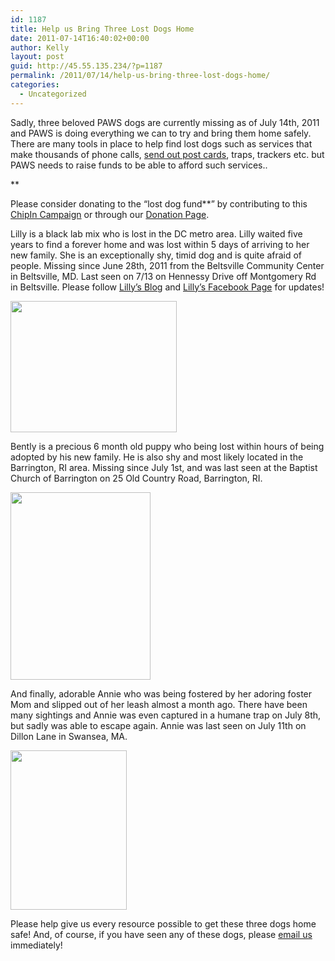 ```yaml
---
id: 1187
title: Help us Bring Three Lost Dogs Home
date: 2011-07-14T16:40:02+00:00
author: Kelly
layout: post
guid: http://45.55.135.234/?p=1187
permalink: /2011/07/14/help-us-bring-three-lost-dogs-home/
categories:
  - Uncategorized
---
```

Sadly, three beloved PAWS dogs are currently missing as of July 14th, 2011 and PAWS is doing everything we can to try and bring them home safely. There are many tools in place to help find lost dogs such as services that make thousands of phone calls, [send out post cards](http://www.petharbor.com/LPP_FAQ.htm), traps, trackers etc. but PAWS needs to raise funds to be able to afford such services..
  
**
  
Please consider donating to the &#8220;lost dog fund**&#8221; by contributing to this [ChipIn Campaign](http://pawnewengland.chipin.com/lost-paws-dogs-fund) or through our [Donation Page](../donate/).

Lilly is a black lab mix who is lost in the DC metro area. Lilly waited five years to find a forever home and was lost within 5 days of arriving to her new family. She is an exceptionally shy, timid dog and is quite afraid of people. Missing since June 28th, 2011 from the Beltsville Community Center in Beltsville, MD. Last seen on 7/13 on Hennessy Drive off Montgomery Rd in Beltsville. Please follow [Lilly&#8217;s Blog](http://helpfindlilly.blogspot.com/) and [Lilly&#8217;s Facebook Page](https://www.facebook.com/pages/Help-us-find-Lilly/102944706468712?ref=ts) for updates!
  
[<img class="size-medium wp-image-1188 alignnone" title="DSC_6855_edited-1" src="https://pawsnewengland.com/wp-content/uploads/2011/07/DSC_6855_edited-1-380x300.jpg" alt="" width="266" height="210" />](https://pawsnewengland.com/wp-content/uploads/2011/07/DSC_6855_edited-1.jpg)

Bently is a precious 6 month old puppy who being lost within hours of being adopted by his new family. He is also shy and most likely located in the Barrington, RI area. Missing since July 1st, and was last seen at the Baptist Church of Barrington on 25 Old Country Road, Barrington, RI.
  
[<img class="alignnone size-medium wp-image-1189" title="Bently.jpg" src="https://pawsnewengland.com/wp-content/uploads/2011/07/Bently.jpg-224x300.jpg" alt="" width="224" height="300" />](https://pawsnewengland.com/wp-content/uploads/2011/07/Bently.jpg.jpg)

And finally, adorable Annie who was being fostered by her adoring foster Mom and slipped out of her leash almost a month ago. There have been many sightings and Annie was even captured in a humane trap on July 8th, but sadly was able to escape again. Annie was last seen on July 11th on Dillon Lane in Swansea, MA.
  
[<img class="alignnone size-full wp-image-1190" title="Annie.jpg" src="https://pawsnewengland.com/wp-content/uploads/2011/07/Annie.jpg.jpg" alt="" width="186" height="255" />](https://pawsnewengland.com/wp-content/uploads/2011/07/Annie.jpg.jpg)

Please help give us every resource possible to get these three dogs home safe! And, of course, if you have seen any of these dogs, please [email us](kesalerno@gmail.com) immediately!